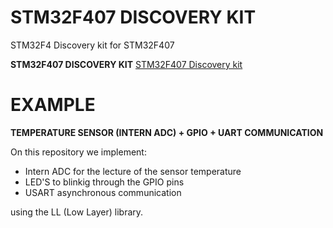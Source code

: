 # STM32F407 DISCOVERY KIT

STM32F4 Discovery kit for STM32F407

**STM32F407 DISCOVERY KIT** [STM32F407 Discovery kit](https://www.st.com/en/evaluation-tools/stm32f4discovery.html)

# EXAMPLE

**TEMPERATURE SENSOR (INTERN ADC) + GPIO + UART COMMUNICATION**

On this repository we implement:
 - Intern ADC for the lecture of the sensor temperature 
 - LED'S to blinkig through the GPIO pins
 - USART asynchronous communication

 using the LL (Low Layer) library.
